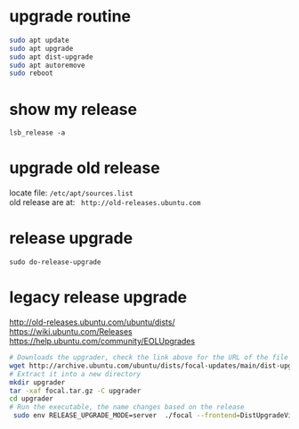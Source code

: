 # upgrade routine
```bash
sudo apt update
sudo apt upgrade
sudo apt dist-upgrade
sudo apt autoremove
sudo reboot
```

# show my release
`lsb_release -a`

# upgrade old release
locate file: `/etc/apt/sources.list`  
old release are at: ` http://old-releases.ubuntu.com`

# release upgrade
`sudo do-release-upgrade`

# legacy release upgrade
http://old-releases.ubuntu.com/ubuntu/dists/  
https://wiki.ubuntu.com/Releases  
https://help.ubuntu.com/community/EOLUpgrades  

```bash
# Downloads the upgrader, check the link above for the URL of the file for your release
wget http://archive.ubuntu.com/ubuntu/dists/focal-updates/main/dist-upgrader-all/current/focal.tar.gz
# Extract it into a new directory
mkdir upgrader
tar -xaf focal.tar.gz -C upgrader
cd upgrader
# Run the executable, the name changes based on the release
 sudo env RELEASE_UPGRADE_MODE=server  ./focal --frontend=DistUpgradeViewText
```
